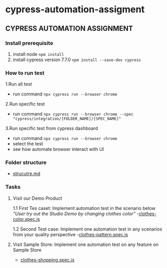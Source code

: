 # cypress-automation-assigment

## CYPRESS AUTOMATION ASSIGNMENT

### Install prerequisite

1. install node `npm install`
2. install cypress version 7.7.0 `npm install --save-dev cypress`

### How to run test

1.Run all test

- run command `npx cypress run --browser chrome`

2.Run specific test

- run command `npx cypress run --browser chrome --spec "cypress/integration/[FOLDER_NAME]/[SPEC_NAME]"`

3.Run specific test from cypress dashboard

- run command `npx cypress run --browser chrome`
- select the test
- see how automate browser interact with UI

### Folder structure

- [strucutre.md](/cypress/structure.md)

### Tasks

1. Visit our Demo Product

    1.1 First Tes caset: Implement automation test in the scenario below *“User try out the Studio Demo by changing clothes color”*
        -[clothes\-color.spec.js](integration/demo-product/clothes-color.spec.js)
        
    1.2 Second Test case: Implement one automation test in any scenarios from your quality perspective
        -[clothes\-pattern.spec.js](integration/demo-product/clothes-pattern.spec.js)
        
2. Visit Sample Store: Implement one automation test on any feature on Sample Store 
   - [clothes\-shopping.spec.js](integration/sample-store/clothes-shopping.spec.js)




